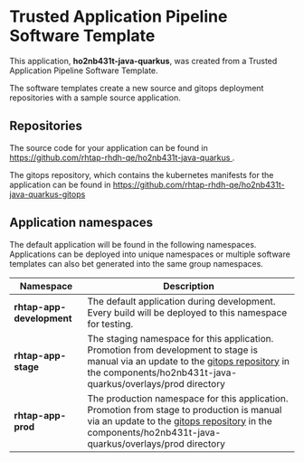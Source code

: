 # Trusted Application Pipeline Software Template

This application, **ho2nb431t-java-quarkus**, was created from a Trusted Application Pipeline Software Template.

The software templates create a new source and gitops deployment repositories with a sample source application. 

## Repositories

The source code for your application can be found in [https://github.com/rhtap-rhdh-qe/ho2nb431t-java-quarkus ](https://github.com/rhtap-rhdh-qe/ho2nb431t-java-quarkus ).
 
The gitops repository, which contains the kubernetes manifests for the application can be found in 
[https://github.com/rhtap-rhdh-qe/ho2nb431t-java-quarkus-gitops ](https://github.com/rhtap-rhdh-qe/ho2nb431t-java-quarkus-gitops ) 

## Application namespaces 

The default application will be found in the following namespaces. Applications can be deployed into unique namespaces or multiple software templates can also bet generated into the same group namespaces.  

|  Namespace   |  Description   |  
| -------- | -------- |   
| **rhtap-app-development** | The default application during development. Every build will be deployed to this namespace for testing. | 
| **rhtap-app-stage** | The staging namespace for this application. Promotion from development to stage is manual via an update to the [gitops repository](https://github.com/rhtap-rhdh-qe/ho2nb431t-java-quarkus-gitops ) in the components/ho2nb431t-java-quarkus/overlays/prod directory |  
| **rhtap-app-prod** | The production namespace for this application. Promotion from stage to production is manual via an update to the [gitops repository](https://github.com/rhtap-rhdh-qe/ho2nb431t-java-quarkus-gitops ) in the components/ho2nb431t-java-quarkus/overlays/prod directory | 